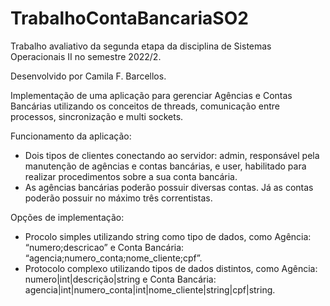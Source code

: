 # TrabalhoContaBancariaSO2
Trabalho avaliativo da segunda etapa da disciplina de Sistemas Operacionais II no semestre 2022/2.

Desenvolvido por Camila F. Barcellos.

Implementação de uma aplicação para gerenciar Agências e Contas Bancárias utilizando os conceitos de threads, comunicação entre processos, sincronização e multi sockets.

Funcionamento da aplicação:
- Dois tipos de clientes conectando ao servidor: admin, responsável pela manutenção de agências e contas bancárias, e user, habilitado para realizar procedimentos sobre a sua conta bancária.
- As agências bancárias poderão possuir diversas contas. Já as contas poderão possuir no máximo três correntistas.

Opções de implementação:
- Procolo simples utilizando string como tipo de dados, como Agência: “numero;descricao” e Conta Bancária: “agencia;numero_conta;nome_cliente;cpf”.
- Protocolo complexo utilizando tipos de dados distintos, como Agência: numero|int|descrição|string e Conta Bancária: agencia|int|numero_conta|int|nome_cliente|string|cpf|string.
